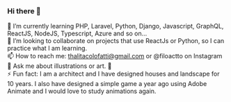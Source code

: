 ### Hi there 👋

🌱 I’m currently learning PHP, Laravel, Python, Django, Javascript, GraphQL, ReactJS, NodeJS, Typescript, Azure and so on...</br>
👯 I’m looking to collaborate on projects that use ReactJs or Python, so I can practice what I am learning.</br>
📫 How to reach me: thalitacolofatti@gmail.com or @filoactto on Instagram</br>
💬 Ask me about illustrations or art. 🥰</br>
⚡ Fun fact: I am a architect and I have designed houses and landscape for 10 years. I also have designed a simple game a year ago using Adobe Animate and I would love to study animations again.
<!--
**thalitacolofatti/thalitacolofatti** is a ✨ _special_ ✨ repository because its `README.md` (this file) appears on your GitHub profile.

Here are some ideas to get you started:

- 🔭 I’m currently working on ...
- 🌱 I’m currently learning ...
- 👯 I’m looking to collaborate on ...
- 🤔 I’m looking for help with ...
- 💬 Ask me about ...
- 📫 How to reach me: ...
- 😄 Pronouns: ...
- ⚡ Fun fact: ...
-->
